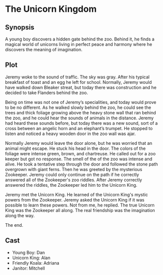 # The Unicorn Kingdom

## Synopsis

A young boy discovers a hidden gate behind the zoo.
Behind it, he finds a magical world of unicorns living in perfect peace and harmony where he discovers the meaning of imagination.

## Plot

Jeremy woke to the sound of traffic. The sky was gray.
After his typical breakfast of toast and an egg he left for school.
Normally, Jeremy would have walked down Bleaker streat, but today there was construction and he decided to take Flanders behind the zoo.

Being on time was not one of Jeremy’s specialities, and today would prove to be no different.
As he walked slowly behind the zoo, he could see the trees and thick foliage growing above the heavy stone wall that ran behind the zoo, and he could hear the sounds of animals in the distance.
Jeremy had heard these sounds before, but today there was a new sound, sort of a cross between an angelic horn and an elephant’s trumpet.
He stopped to listen and noticed a heavy wooden door in the zoo wall was ajar.

Normally Jeremy would leave the door alone, but he was worried that an animal might escape.
He stuck his head in the door. The colors of the foliage were intense green, brown, and chartreuse. He called out for a zoo keeper but got no response.
The smell of the of the zoo was intense and alive.
He took a tentative step through the door and followed the stone path overgrown with giant ferns.
Then he was greeted by the mysterious Zookeeper. 
Jeremy could only continue on the path if he correctly answered all of the Zookeeper's zoo riddles.
After Jeremy correctly answered the riddles, the Zookeeper led him to the Unicorn King.

Jeremy met the Unicorn King. He learned of the Unicorn King's mystic powers from the Zookeeper. 
Jeremy asked the Unicorn King if it was possible to learn these powers. Not from me, he replied.
The true Unicorn King was the Zookeeper all along. The real friendship was the imagination along the way.

The end.

## Cast

* Young Boy: Dan
* Unicorn King: Alan
* Friendly Koala: Adriana
* Janitor: Mitchell

